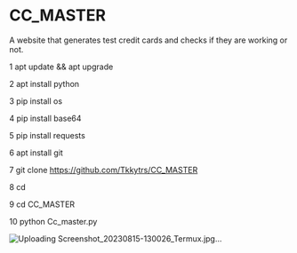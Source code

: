 # CC_MASTER

A website that generates test credit cards and checks if they are working or not.



1 apt update && apt upgrade



2 apt install python



3 pip install os 



4 pip install base64



5 pip install requests



6 apt install git



7 git clone https://github.com/Tkkytrs/CC_MASTER



8 cd



9 cd CC_MASTER



10 python Cc_master.py



![Uploading Screenshot_20230815-130026_Termux.jpg…]()

